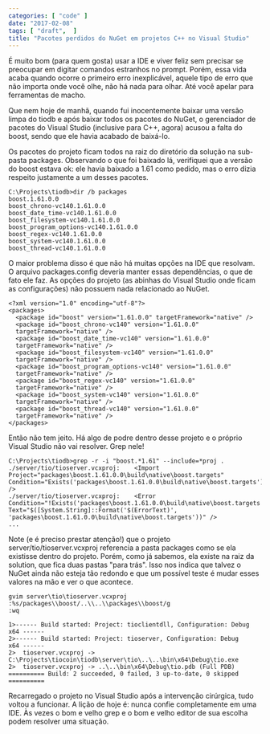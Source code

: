 ```yaml
---
categories: [ "code" ]
date: "2017-02-08"
tags: [ "draft",  ]
title: "Pacotes perdidos do NuGet em projetos C++ no Visual Studio"
---
```

É muito bom (para quem gosta) usar a IDE e viver feliz sem precisar
se preocupar em digitar comandos estranhos no prompt. Porém, essa vida
acaba quando ocorre o primeiro erro inexplicável, aquele tipo de erro
que não importa onde você olhe, não há nada para olhar. Até você
apelar para ferramentas de macho.

Que nem hoje de manhã, quando fui inocentemente baixar uma versão
limpa do tiodb e após baixar todos os pacotes do NuGet, o gerenciador
de pacotes do Visual Studio (inclusive para C++, agora) acusou a falta
do boost, sendo que ele havia acabado de baixá-lo.

Os pacotes do projeto ficam todos na raiz do diretório da solução na
sub-pasta packages. Observando o que foi baixado lá, verifiquei que
a versão do boost estava ok: ele havia baixado a 1.61 como pedido,
mas o erro dizia respeito justamente a um desses pacotes.

    C:\Projects\tiodb>dir /b packages
    boost.1.61.0.0
    boost_chrono-vc140.1.61.0.0
    boost_date_time-vc140.1.61.0.0
    boost_filesystem-vc140.1.61.0.0
    boost_program_options-vc140.1.61.0.0
    boost_regex-vc140.1.61.0.0
    boost_system-vc140.1.61.0.0
    boost_thread-vc140.1.61.0.0

O maior problema disso é que não há muitas opções na IDE que
resolvam. O arquivo packages.config deveria manter essas dependências,
o que de fato ele faz. As opções do projeto (as abinhas do Visual Studio
onde ficam as configurações) não possuem nada relacionado ao NuGet.

    <?xml version="1.0" encoding="utf-8"?>
    <packages>
      <package id="boost" version="1.61.0.0" targetFramework="native" />
      <package id="boost_chrono-vc140" version="1.61.0.0"
      targetFramework="native" />
      <package id="boost_date_time-vc140" version="1.61.0.0"
      targetFramework="native" />
      <package id="boost_filesystem-vc140" version="1.61.0.0"
      targetFramework="native" />
      <package id="boost_program_options-vc140" version="1.61.0.0"
      targetFramework="native" />
      <package id="boost_regex-vc140" version="1.61.0.0"
      targetFramework="native" />
      <package id="boost_system-vc140" version="1.61.0.0"
      targetFramework="native" />
      <package id="boost_thread-vc140" version="1.61.0.0"
      targetFramework="native" />
    </packages>

Então não tem jeito. Há algo de podre dentro desse projeto e o próprio
Visual Studio não vai resolver. Grep nele!

    C:\Projects\tiodb>grep -r -i "boost.*1.61" --include=*proj .
    ./server/tio/tioserver.vcxproj:    <Import
    Project="packages\boost.1.61.0.0\build\native\boost.targets"
    Condition="Exists('packages\boost.1.61.0.0\build\native\boost.targets')"
    />
    ./server/tio/tioserver.vcxproj:    <Error
    Condition="!Exists('packages\boost.1.61.0.0\build\native\boost.targets')"
    Text="$([System.String]::Format('$(ErrorText)',
    'packages\boost.1.61.0.0\build\native\boost.targets'))" />
    ...

Note (e é preciso prestar atenção!) que o projeto
server/tio/tioserver.vcxproj referencia a pasta packages como se ela
existisse dentro do projeto. Porém, como já sabemos, ela existe na
raiz da solution, que fica duas pastas "para trás". Isso nos indica que
talvez o NuGet ainda não esteja tão redondo e que um possível teste
é mudar esses valores na mão e ver o que acontece.

    gvim server\tio\tioserver.vcxproj
    :%s/packages\\boost/..\\..\\packages\\boost/g
    :wq

    1>------ Build started: Project: tioclientdll, Configuration: Debug
    x64 ------
    2>------ Build started: Project: tioserver, Configuration: Debug
    x64 ------
    2>  tioserver.vcxproj ->
    C:\Projects\tiocoin\tiodb\server\tio\..\..\bin\x64\Debug\tio.exe
    2>  tioserver.vcxproj -> ..\..\bin\x64\Debug\tio.pdb (Full PDB)
    ========== Build: 2 succeeded, 0 failed, 3 up-to-date, 0 skipped
    ==========

Recarregado o projeto no Visual Studio após a intervenção cirúrgica,
tudo voltou a funcionar. A lição de hoje é: nunca confie completamente
em uma IDE. Às vezes o bom e velho grep e o bom e velho editor de sua
escolha podem resolver uma situação.
